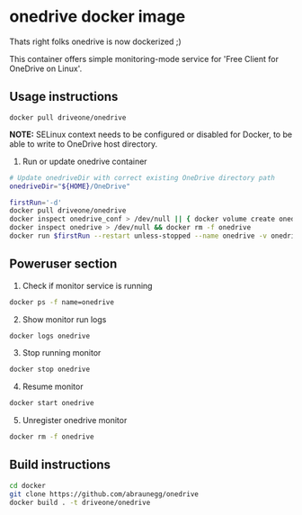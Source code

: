 # onedrive docker image

Thats right folks onedrive is now dockerized ;)

This container offers simple monitoring-mode service for 'Free Client for OneDrive on Linux'.

## Usage instructions
```
docker pull driveone/onedrive
```
**NOTE:** SELinux context needs to be configured or disabled for Docker, to be able to write to OneDrive host directory.

1.  Run or update onedrive container
```bash
# Update onedriveDir with correct existing OneDrive directory path
onedriveDir="${HOME}/OneDrive"

firstRun='-d'
docker pull driveone/onedrive
docker inspect onedrive_conf > /dev/null || { docker volume create onedrive_conf; firstRun='-it'; }
docker inspect onedrive > /dev/null && docker rm -f onedrive
docker run $firstRun --restart unless-stopped --name onedrive -v onedrive_conf:/onedrive/conf -v "${onedriveDir}:/onedrive/data" driveone/onedrive
```
## Poweruser section
1.  Check if monitor service is running
```bash
docker ps -f name=onedrive
```
2.  Show monitor run logs
```bash
docker logs onedrive
```
3.  Stop running monitor
```bash
docker stop onedrive
```
4.  Resume monitor
```bash
docker start onedrive
```
5.  Unregister onedrive monitor
```bash
docker rm -f onedrive
```
## Build instructions
```bash
cd docker
git clone https://github.com/abraunegg/onedrive
docker build . -t driveone/onedrive
```
